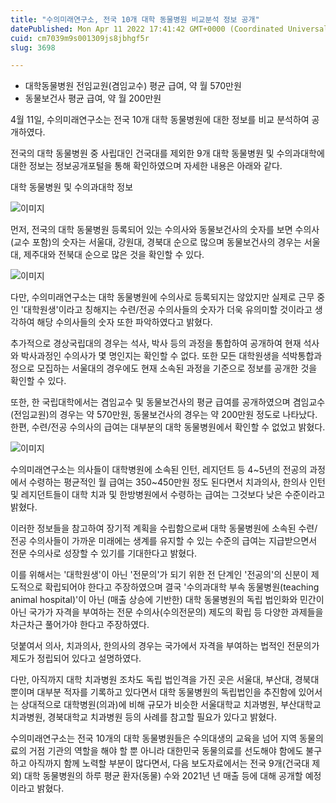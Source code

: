 ```yaml
---
title: "수의미래연구소, 전국 10개 대학 동물병원 비교분석 정보 공개"
datePublished: Mon Apr 11 2022 17:41:42 GMT+0000 (Coordinated Universal Time)
cuid: cm7039m9s001309js8jbhgf5r
slug: 3698

---
```



- 대학동물병원 전임교원(겸임교수) 평균 급여, 약 월 570만원
- 동물보건사 평균 급여, 약 월 200만원

4월 11일, 수의미래연구소는 전국 10개 대학 동물병원에 대한 정보를 비교 분석하여 공개하였다.

전국의 대학 동물병원 중 사립대인 건국대를 제외한 9개 대학 동물병원 및 수의과대학에 대한 정보는 정보공개포털을 통해 확인하였으며 자세한 내용은 아래와 같다.

대학 동물병원 및 수의과대학 정보

![이미지](https://cdn.hashnode.com/res/hashnode/image/upload/v1739254569168/eb253c68-9640-4744-96d5-5fffdf39e1f4.png)

먼저, 전국의 대학 동물병원 등록되어 있는 수의사와 동물보건사의 숫자를 보면 수의사(교수 포함)의 숫자는 서울대, 강원대, 경북대 순으로 많으며 동물보건사의 경우는 서울대, 제주대와 전북대 순으로 많은 것을 확인할 수 있다.

![이미지](https://cdn.hashnode.com/res/hashnode/image/upload/v1739254570954/eb993dd9-892b-42d0-8932-444b664ec79e.png)

다만, 수의미래연구소는 대학 동물병원에 수의사로 등록되지는 않았지만 실제로 근무 중인 '대학원생'이라고 칭해지는 수련/전공 수의사들의 숫자가 더욱 유의미할 것이라고 생각하여 해당 수의사들의 숫자 또한 파악하였다고 밝혔다.

추가적으로 경상국립대의 경우는 석사, 박사 등의 과정을 통합하여 공개하여 현재 석사와 박사과정인 수의사가 몇 명인지는 확인할 수 없다. 또한 모든 대학원생을 석박통합과정으로 모집하는 서울대의 경우에도 현재 소속된 과정을 기준으로 정보를 공개한 것을 확인할 수 있다.

또한, 한 국립대학에서는 겸임교수 및 동물보건사의 평균 급여를 공개하였으며 겸임교수(전임교원)의 경우는 약 570만원, 동물보건사의 경우는 약 200만원 정도로 나타났다. 한편, 수련/전공 수의사의 급여는 대부분의 대학 동물병원에서 확인할 수 없었고 밝혔다.

![이미지](https://cdn.hashnode.com/res/hashnode/image/upload/v1739254572462/09075dd6-e6e2-4db5-8476-00fe3568570c.jpeg)

수의미래연구소는 의사들이 대학병원에 소속된 인턴, 레지던트 등 4~5년의 전공의 과정에서 수령하는 평균적인 월 급여는 350~450만원 정도 된다면서 치과의사, 한의사 인턴 및 레지던트들이 대학 치과 및 한방병원에서 수령하는 급여는 그것보다 낮은 수준이라고 밝혔다.

이러한 정보들을 참고하여 장기적 계획을 수립함으로써 대학 동물병원에 소속된 수련/전공 수의사들이 가까운 미래에는 생계를 유지할 수 있는 수준의 급여는 지급받으면서 전문 수의사로 성장할 수 있기를 기대한다고 밝혔다.

이를 위해서는 '대학원생'이 아닌 '전문의'가 되기 위한 전 단계인 '전공의'의 신분이 제도적으로 확립되어야 한다고 주장하였으며 결국 '수의과대학 부속 동물병원(teaching animal hospital)'이 아닌 (매출 상승에 기반한) 대학 동물병원의 독립 법인화와 민간이 아닌 국가가 자격을 부여하는 전문 수의사(수의전문의) 제도의 확립 등 다양한 과제들을 차근차근 풀어가야 한다고 주장하였다.

덧붙여서 의사, 치과의사, 한의사의 경우는 국가에서 자격을 부여하는 법적인 전문의가 제도가 정립되어 있다고 설명하였다.

다만, 아직까지 대학 치과병원 조차도 독립 법인격을 가진 곳은 서울대, 부산대, 경북대 뿐이며 대부분 적자를 기록하고 있다면서 대학 동물병원의 독립법인을 추진함에 있어서는 상대적으로 대학병원(의과)에 비해 규모가 비슷한 서울대학교 치과병원, 부산대학교 치과병원, 경북대학교 치과병원 등의 사례를 참고할 필요가 있다고 밝혔다.

수의미래연구소는 전국 10개의 대학 동물병원들은 수의대생의 교육을 넘어 지역 동물의료의 거점 기관의 역할을 해야 할 뿐 아니라 대한민국 동물의료를 선도해야 함에도 불구하고 아직까지 함께 노력할 부분이 많다면서, 다음 보도자료에서는 전국 9개(건국대 제외) 대학 동물병원의 하루 평균 환자(동물) 수와 2021년 년 매출 등에 대해 공개할 예정이라고 밝혔다.